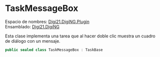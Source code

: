 # TaskMessageBox

Espacio de nombres: [Digi21.DigiNG.Plugin](../)  
Ensamblado: [Digi21.DigiNG](../../digi21.diging/)

Esta clase implementa una tarea que al hacer doble clic muestra un cuadro de diálogo con un mensaje.

```csharp
public sealed class TaskMessageBox : TaskBase
```



